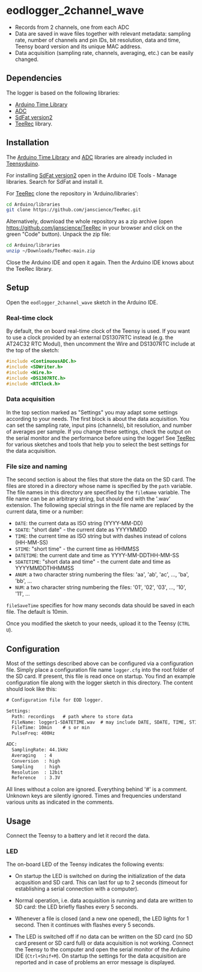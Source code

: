 # eodlogger_2channel_wave

- Records from 2 channels, one from each ADC
- Data are saved in wave files together with relevant metadata:
  sampling rate, number of channels and pin IDs, bit resolution,
  data and time, Teensy board version and its unique MAC address.
- Data acquisition (sampling rate, channels, averaging, etc.) can
  be easily changed.


## Dependencies

The logger is based on the following libraries:

- [Arduino Time Library](https://github.com/PaulStoffregen/Time)
- [ADC](https://github.com/pedvide/ADC)
- [SdFat version2](https://github.com/greiman/SdFat)
- [TeeRec](https://github.com/janscience/TeeRec) library.


## Installation

The [Arduino Time Library](https://github.com/PaulStoffregen/Time) and
[ADC](https://github.com/pedvide/ADC) libraries are already included
in [Teensyduino](https://www.pjrc.com/teensy/teensyduino.html).

For installing [SdFat version2](https://github.com/greiman/SdFat) open in
the Arduino IDE Tools - Manage libraries. Search for SdFat and install it.

For [TeeRec](https://github.com/janscience/TeeRec) clone the
repository in 'Arduino/libraries':
```sh
cd Arduino/libraries
git clone https://github.com/janscience/TeeRec.git
```

Alternatively, download the whole repository as a zip archive (open
https://github.com/janscience/TeeRec in your browser and click on the
green "Code" button). Unpack the zip file:
```sh
cd Arduino/libraries
unzip ~/Downloads/TeeRec-main.zip
```

Close the Arduino IDE and open it again. Then the Arduino IDE knows
about the TeeRec library.


## Setup

Open the `eodlogger_2channel_wave` sketch in the Arduino IDE.

### Real-time clock

By default, the on board real-time clock of the Teensy is used. If you
want to use a clock provided by an external DS1307RTC instead
(e.g. the AT24C32 RTC Modul), then uncomment the Wire and DS1307RTC
include at the top of the sketch:
```c
#include <ContinuousADC.h>
#include <SDWriter.h>
#include <Wire.h>
#include <DS1307RTC.h>
#include <RTClock.h>
```

### Data acquisition

In the top section marked as "Settings" you may adapt some settings
according to your needs. The first block is about the data
acquisition. You can set the sampling rate, input pins (channels), bit
resolution, and number of averages per sample. If you change these
settings, check the output on the serial monitor and the performance
before using the logger! See
[TeeRec](https://github.com/janscience/TeeRec) for various sketches
and tools that help you to select the best settings for the data
acquisition.

### File size and naming

The second section is about the files that store the data on the SD
card.  The files are stored in a directory whose name is specified by
the `path` variable. The file names in this directory are specified by
the `fileName` variable. The file name can be an arbitrary string, but
should end with the '.wav' extension. The following special strings in
the file name are replaced by the current data, time or a number:

- `DATE`: the current data as ISO string (YYYY-MM-DD)
- `SDATE`: "short date" - the current date as YYYYMMDD
- `TIME`: the current time as ISO string but with dashes instead of colons (HH-MM-SS)
- `STIME`: "short time" - the current time as HHMMSS
- `DATETIME`: the current date and time as YYYY-MM-DDTHH-MM-SS
- `SDATETIME`: "short data and time" - the current date and time as YYYYMMDDTHHMMSS
- `ANUM`: a two character string numbering the files: 'aa', 'ab', 'ac', ..., 'ba', 'bb', ...
- `NUM`: a two character string numbering the files: '01', '02', '03', ..., '10', '11', ...

`fileSaveTime` specifies for how many seconds data should be saved in
each file. The default is 10min.

Once you modified the sketch to your needs, upload it to the Teensy (`CTRL U`).


## Configuration

Most of the settings described above can be configured via a
configuration file. Simply place a configuration file name
`logger.cfg` into the root folder of the SD card. If present, this
file is read once on startup. You find an example configuration file
along with the logger sketch in this directory. The content should
look like this:

```txt
# Configuration file for EOD logger.

Settings:
  Path: recordings   # path where to store data
  FileName: logger1-SDATETIME.wav  # may include DATE, SDATE, TIME, STIME, DATETIME, SDATETIME, ANUM, NUM
  FileTime: 10min    # s or min
  PulseFreq: 400Hz

ADC:
  SamplingRate: 44.1kHz
  Averaging   : 4
  Conversion  : high
  Sampling    : high
  Resolution  : 12bit
  Reference   : 3.3V
``` 

All lines without a colon are ignored. Everything behind '#' is a
comment. Unknown keys are silently ignored. Times and frequencies
understand various units as indicated in the comments.


## Usage

Connect the Teensy to a battery and let it record the data.


### LED

The on-board LED of the Teensy indicates the following events:

- On startup the LED is switched on during the initialization of the
  data acqusition and SD card. This can last for up to 2 seconds
  (timeout for establishing a serial connection with a computer).

- Normal operation, i.e. data acquisition is running and data are
  written to SD card: the LED briefly flashes every 5 seconds.

- Whenever a file is closed (and a new one opened), the LED lights for
  1 second. Then it continues with flashes every 5 seconds.

- The LED is switched off if no data can be written on the SD card (no
  SD card present or SD card full) or data acquisition is not working.
  Connect the Teensy to the computer and open the serial monitor of
  the Arduino IDE (`Ctrl+Shif+M`). On startup the settings for the
  data acquisition are reported and in case of problems an error
  message is displayed.

